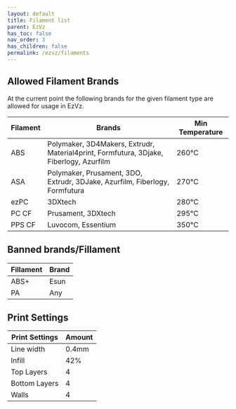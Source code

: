 ```yaml
---
layout: default
title: Filament list
parent: EzVz
has_toc: false
nav_order: 3
has_children: false
permalink: /ezvz/filaments
---
```


## Allowed Filament Brands

At the current point the following brands for the given filament type are allowed for usage in EzVz.

| Filament | Brands                                                                                 | Min Temperature |
| -------- | -------------------------------------------------------------------------------------- | --------------- |
| ABS      | Polymaker, 3D4Makers, Extrudr, Material4print, Formfutura, 3Djake, Fiberlogy, Azurfilm | 260°C           |
| ASA      | Polymaker, Prusament, 3DO, Extrudr, 3DJake, Azurfilm, Fiberlogy, Formfutura            | 270°C           |
| ezPC     | 3DXtech                                                                                | 280°C           |
| PC CF    | Prusament, 3DXtech                                                                     | 295°C           |
| PPS CF   | Luvocom, Essentium                                                                     | 350°C           |

## Banned brands/Fillament

| Fillament | Brand |
| --------- | ----- |
| ABS+      | Esun  |
| PA        | Any   |

## Print Settings

| Print Settings | Amount |
| -------------- | ------ |
| Line width     | 0.4mm  |
| Infill         | 42%    |
| Top Layers     | 4      |
| Bottom Layers  | 4      |
| Walls          | 4      |

